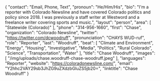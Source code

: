 {
  "contact": "Email, Phone, Text",
  "pronoun": "He/Him/His",
  "bio": "I'm a reporter with Colorado Newsline and have covered Colorado politics and policy since 2018. I was previously a staff writer at Westword and a freelance writer covering sports and music.",
  "layout": "person",
  "area": [
    "Statewide (Colorado)"
  ],
  "phone": "314-956-1660",
  "first": "Chase",
  "organization": "Colorado Newsline",
  "twitter": "https://twitter.com/dcwoodruff",
  "pronunciation": "CHAYS WUD-ruf",
  "role": "Reporter",
  "last": "Woodruff",
  "beat": [
    "Climate and Environment",
    "Energy",
    "Housing",
    "Investigative",
    "Media",
    "Politics",
    "Rural Colorado",
    "Science",
    "Transportation",
    "Water"
  ],
  "title": "Chase Woodruff",
  "images": [
    "/img/uploads/chase.woodruff-chase-woodruff.jpeg"
  ],
  "languages": "Reporter",
  "website": "https://coloradonewsline.com/",
  "email": "Y2hhc2VAY29sb3JhZG9uZXdzbGluZS5jb20=",
  "linktitle": "Chase Woodruff"
}